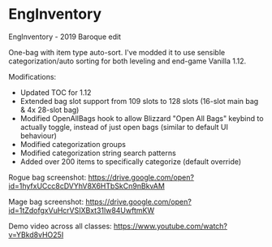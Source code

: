 # EngInventory
EngInventory - 2019 Baroque edit

One-bag with item type auto-sort. I've modded it to use sensible categorization/auto sorting for both leveling and end-game Vanilla 1.12.

Modifications:

- Updated TOC for 1.12
- Extended bag slot support from 109 slots to 128 slots (16-slot main bag & 4x 28-slot bag)
- Modified OpenAllBags hook to allow Blizzard "Open All Bags" keybind to actually toggle, instead of just open bags (similar to default UI behaviour)
- Modified categorization groups
- Modified categorization string search patterns
- Added over 200 items to specifically categorize (default override)

Rogue bag screenshot: https://drive.google.com/open?id=1hyfxUCcc8cDVYhV8X6HTbSkCn9nBkvAM

Mage bag screenshot: https://drive.google.com/open?id=1tZdofgxVuHcrVSIXBxt31lw84UwftmKW

Demo video across all classes: https://www.youtube.com/watch?v=YBkd8vHO25I
